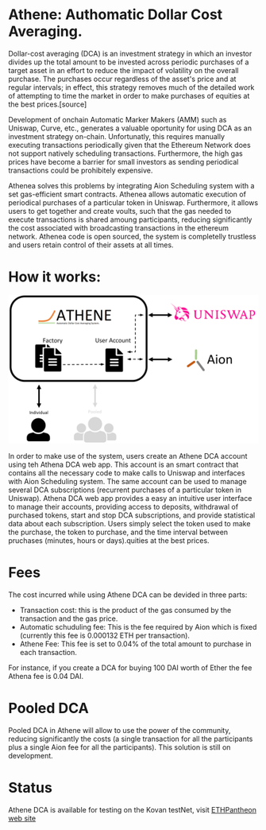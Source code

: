 # Athene: Authomatic Dollar Cost Averaging.
Dollar-cost averaging (DCA) is an investment strategy in which an investor divides up the total amount to be invested across periodic purchases of a target asset in an effort to reduce the impact of volatility on the overall purchase. The purchases occur regardless of the asset's price and at regular intervals; in effect, this strategy removes much of the detailed work of attempting to time the market in order to make purchases of equities at the best prices.[source]

Development of onchain Automatic Marker Makers (AMM) such as Uniswap, Curve, etc., generates a valuable oportunity for using DCA as an investment strategy on-chain. Unfortunatly, this requires manually executing transactions periodically given that the Ethereum Network does not support natively scheduling transactions. Furthermore, the high gas prices have become a barrier for small investors as sending periodical transactions could be prohibitely expensive.

Athenea solves this problems by integrating Aion Scheduling system with a set gas-efficient smart contracts. Athenea allows automatic execution of periodical purchases of a particular token in Uniswap. Furthermore, it allows users to get together and create voults, such that the gas needed to execute transactions is shared amoung participants, reducing significantly the cost associated with broadcasting transactions in the ethereum network. Athenea code is open sourced, the system is completelly trustless and users retain control of their assets at all times.

# How it works:

![](./images/howitworks.png)


In order to make use of the system, users create an Athene DCA account using teh Athena DCA web app. This account is an smart contract that contains all the necessary code to make calls to Uniswap and interfaces with Aion Scheduling system. The same account can be used to manage several DCA subscriptions (recurrent purchases of a particular token in Uniswap). Athena DCA web app provides a easy an intuitive user interface to manage their accounts, providing access to deposits, withdrawal of purchased tokens, start and stop DCA subscriptions, and provide statistical data about each subscription. Users simply select the token used to make the purchase, the token to purchase, and the time interval between pruchases (minutes, hours or days).quities at the best prices.

# Fees
The cost incurred while using Athene DCA can be devided in three parts:

* Transaction cost: this is the product of the gas consumed by the transaction and the gas price.
* Automatic schuduling fee: This is the fee required by Aion which is fixed (currently this fee is 0.000132 ETH per transaction).
* Athene Fee: This fee is set to 0.04% of the total amount to purchase in each transaction.

For instance, if you create a DCA for buying 100 DAI worth of Ether the fee Athena fee is 0.04 DAI.


# Pooled DCA
Pooled DCA in Athene will allow to use the power of the community, reducing significantly the costs (a single transaction for all the participants plus a single Aion fee for all the participants). This solution is still on development.


# Status
Athene DCA is available for testing on the Kovan testNet, visit [ETHPantheon web site](https://athene.ethpantheon.com)

